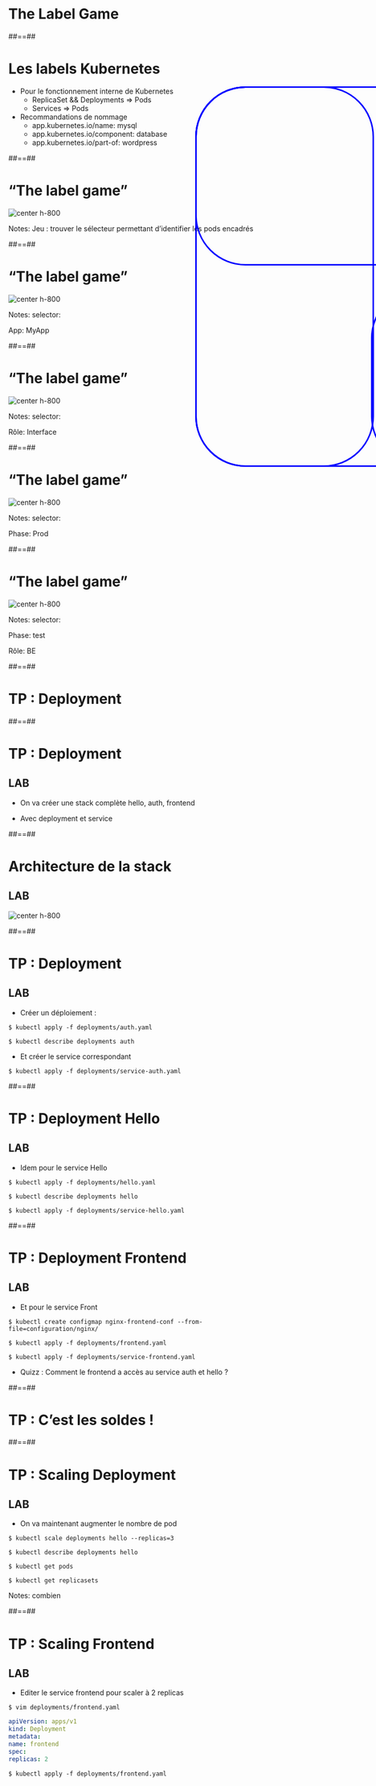 <!-- .slide: class="transition-bg-sfeir-3"-->

# The Label Game

##==##

<!-- .slide:-->

# Les labels Kubernetes

- Pour le fonctionnement interne de Kubernetes
  - ReplicaSet && Deployments ⇒ Pods
  - Services ⇒ Pods
- Recommandations de nommage
  - app.kubernetes.io/name: mysql
  - app.kubernetes.io/component: database
  - app.kubernetes.io/part-of: wordpress

##==##

<!-- .slide:-->

# “The label game”

![center h-800](./assets/images/label-game.png)

Notes:
Jeu : trouver le sélecteur permettant d’identifier les pods encadrés

##==##

<!-- .slide:-->

# “The label game”

![center h-800](./assets/images/label-game.png)

<div style="border:blue solid 3px; border-radius:100px; position:absolute; width:700px; height: 750px; top:250px; left: 600px;" ></div>

Notes:
selector:

App: MyApp

##==##

<!-- .slide:-->

# “The label game”

![center h-800](./assets/images/label-game.png)

<div style="border:blue solid 3px; border-radius:100px; position:absolute; width:350px; height: 750px; top:250px; left: 600px;" ></div>

Notes:
selector:

Rôle: Interface

##==##

<!-- .slide:-->

# “The label game”

![center h-800](./assets/images/label-game.png)

<div style="border:blue solid 3px; border-radius:100px; position:absolute; width:700px; height: 350px; top:250px; left: 600px;" ></div>

Notes:
selector:

Phase: Prod

##==##

<!-- .slide:-->

# “The label game”

![center h-800](./assets/images/label-game.png)

<div style="border:blue solid 3px; border-radius:100px; position:absolute; width:350px; height: 350px; top:650px; left: 950px;" ></div>

Notes:
selector:

Phase: test

Rôle: BE

##==##

<!-- .slide: class="transition-bg-sfeir-2"-->

# TP : Deployment

##==##

<!-- .slide: class="exercice"-->

# TP : Deployment

## LAB

- On va créer une stack complète hello, auth, frontend

- Avec deployment et service

##==##

<!-- .slide: class="exercice"-->

# Architecture de la stack

## LAB

![center h-800](./assets/images/archi-tp-deployment.svg)

##==##

<!-- .slide: class="exercice"-->

# TP : Deployment

## LAB

- Créer un déploiement :

`$ kubectl apply -f deployments/auth.yaml`

`$ kubectl describe deployments auth`

- Et créer le service correspondant

`$ kubectl apply -f deployments/service-auth.yaml`

##==##

<!-- .slide: class="exercice"-->

# TP : Deployment Hello

## LAB

- Idem pour le service Hello

`$ kubectl apply -f deployments/hello.yaml`

`$ kubectl describe deployments hello`

`$ kubectl apply -f deployments/service-hello.yaml`

##==##

<!-- .slide: class="exercice"-->

# TP : Deployment Frontend

## LAB

- Et pour le service Front

`$ kubectl create configmap nginx-frontend-conf --from-file=configuration/nginx/`

`$ kubectl apply -f deployments/frontend.yaml`

`$ kubectl apply -f deployments/service-frontend.yaml`

- Quizz : Comment le frontend a accès au service auth et hello ?

##==##

<!-- .slide: class="transition-bg-sfeir-2"-->

# TP : C’est les soldes !

##==##

<!-- .slide: class="exercice"-->

# TP : Scaling Deployment

## LAB

- On va maintenant augmenter le nombre de pod

`$ kubectl scale deployments hello --replicas=3`

`$ kubectl describe deployments hello`

`$ kubectl get pods`

`$ kubectl get replicasets`

Notes:
combien

##==##

<!-- .slide: class="exercice with-code"-->

# TP : Scaling Frontend

## LAB

- Editer le service frontend pour scaler à 2 replicas

`$ vim deployments/frontend.yaml`

```yaml
apiVersion: apps/v1
kind: Deployment
metadata:
name: frontend
spec:
replicas: 2
```

`$ kubectl apply -f deployments/frontend.yaml`
